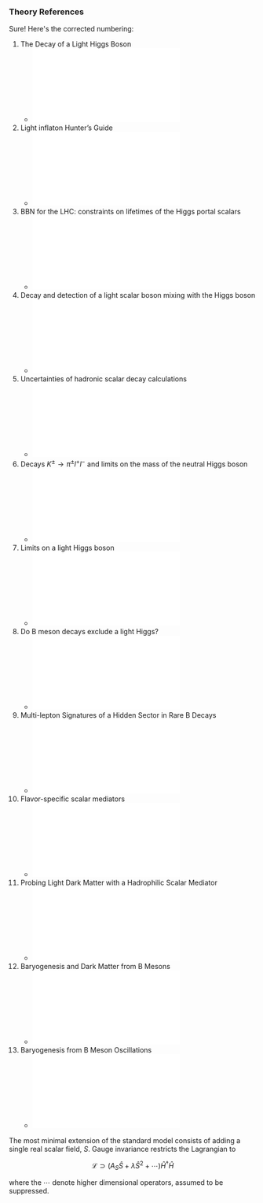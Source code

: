 ### Theory References

Sure! Here's the corrected numbering:

1. The Decay of a Light Higgs Boson 
	- ![](/knowledge_base/scalar-higgs_portal_theory_ref/the_decay_of_a_light_higgs_boson.pdf)
2. Light inflaton Hunter’s Guide 
	- ![](/knowledge_base/scalar-higgs_portal_theory_ref/light_inflaton_hunters_guide.pdf)
3. BBN for the LHC: constraints on lifetimes of the Higgs portal scalars 
	- ![](/knowledge_base/scalar-higgs_portal_theory_ref/bbn_for_the_lhc_constraints_on_lifetimes_of_the_higgs_portal_scalars.pdf)
4. Decay and detection of a light scalar boson mixing with the Higgs boson 
	- ![](/knowledge_base/scalar-higgs_portal_theory_ref/decay_and_detection_of_a_light_scalar_boson_mixing_with_the_higgs_boson.pdf)
5. Uncertainties of hadronic scalar decay calculations 
	- ![](/knowledge_base/scalar-higgs_portal_theory_ref/uncertainties_of_hadronic_scalar_decay_calculations.pdf)
6. Decays $K^\pm \to \pi^\pm l^+ l^-$ and limits on the mass of the neutral Higgs boson 
	- ![](/knowledge_base/scalar-higgs_portal_theory_ref/decays_k_to_pi_l_l_and_limits_on_the_mass_of_the_neutral_higgs_boson.pdf)
7. Limits on a light Higgs boson 
	- ![](/knowledge_base/scalar-higgs_portal_theory_ref/limits_on_a_light_higgs_boson.pdf)
8. Do B meson decays exclude a light Higgs? 
	- ![](/knowledge_base/scalar-higgs_portal_theory_ref/do_b_meson_decays_exclude_a_light_higgs.pdf)
9. Multi-lepton Signatures of a Hidden Sector in Rare B Decays
	- ![](/knowledge_base/scalar-higgs_portal_theory_ref/multi-lepton_signatures_of_a_hidden_sector_in_rare_b_decays.pdf)
10. Flavor-specific scalar mediators 
	- ![](/knowledge_base/scalar-higgs_portal_theory_ref/flavor-specific_scalar_mediators.pdf)
11. Probing Light Dark Matter with a Hadrophilic Scalar Mediator 
	- ![](/knowledge_base/scalar-higgs_portal_theory_ref/probing_light_dark_matter_with_a_hadrophilic_scalar_mediator.pdf)
12. Baryogenesis and Dark Matter from B Mesons 
	- ![](/knowledge_base/scalar-higgs_portal_theory_ref/baryogenesis_and_dark_matter_from_b_mesons.pdf)
13. Baryogenesis from B Meson Oscillations 
	- ![](/knowledge_base/scalar-higgs_portal_theory_ref/baryogenesis_from_b_meson_oscillations.pdf)

The most minimal extension of the standard model consists of adding a single real scalar field, $S$.
Gauge invariance restricts the Lagrangian to

$$
\mathcal{L} \supset \left(
	A_{S} \hat{S} +
	\lambda \hat{S}^2 +
	\cdots
\right)\hat{H}^{\dagger}\hat{H}
$$

where the $\cdots$ denote higher dimensional operators, assumed to be suppressed.

